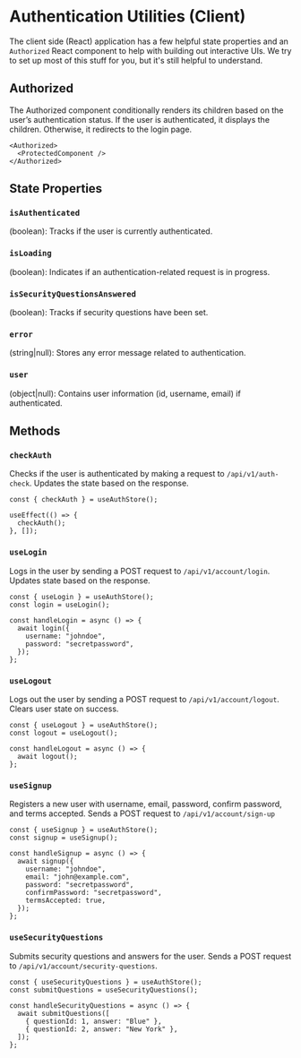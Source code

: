 # Authentication Utilities (Client)

The client side (React) application has a few helpful state properties and an `Authorized` React component to help with building out interactive UIs. We try to set up most of this stuff for you, but it's still helpful to understand.

## Authorized

The Authorized component conditionally renders its children based on the user’s authentication status. If the user is authenticated, it displays the children. Otherwise, it redirects to the login page.

```tsx
<Authorized>
  <ProtectedComponent />
</Authorized>
```

## State Properties

### `isAuthenticated`

(boolean): Tracks if the user is currently authenticated.

### `isLoading`

(boolean): Indicates if an authentication-related request is in progress.

### `isSecurityQuestionsAnswered`

(boolean): Tracks if security questions have been set.

### `error`

(string|null): Stores any error message related to authentication.

### `user`

(object|null): Contains user information (id, username, email) if authenticated.

## Methods

### `checkAuth`

Checks if the user is authenticated by making a request to `/api/v1/auth-check`. Updates the state based on the response.

```tsx
const { checkAuth } = useAuthStore();

useEffect(() => {
  checkAuth();
}, []);
```

### `useLogin`

Logs in the user by sending a POST request to `/api/v1/account/login`. Updates state based on the response.

```tsx
const { useLogin } = useAuthStore();
const login = useLogin();

const handleLogin = async () => {
  await login({
    username: "johndoe",
    password: "secretpassword",
  });
};
```

### `useLogout`

Logs out the user by sending a POST request to `/api/v1/account/logout`. Clears user state on success.

```tsx
const { useLogout } = useAuthStore();
const logout = useLogout();

const handleLogout = async () => {
  await logout();
};
```

### `useSignup`

Registers a new user with username, email, password, confirm password, and terms accepted. Sends a POST request to `/api/v1/account/sign-up`

```tsx
const { useSignup } = useAuthStore();
const signup = useSignup();

const handleSignup = async () => {
  await signup({
    username: "johndoe",
    email: "john@example.com",
    password: "secretpassword",
    confirmPassword: "secretpassword",
    termsAccepted: true,
  });
};
```

### `useSecurityQuestions`

Submits security questions and answers for the user. Sends a POST request to `/api/v1/account/security-questions`.

```tsx
const { useSecurityQuestions } = useAuthStore();
const submitQuestions = useSecurityQuestions();

const handleSecurityQuestions = async () => {
  await submitQuestions([
    { questionId: 1, answer: "Blue" },
    { questionId: 2, answer: "New York" },
  ]);
};
```
